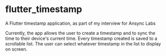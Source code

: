 # flutter_timestamp

A Flutter timestamp application, as part of my interview for Ansync Labs

Currently, the app allows the user to create a timestamp and to sync the time to their device's current time.
Every timestamp created is saved to a scrollable list. The user can select whatever timestamp in the list to display on screen.
